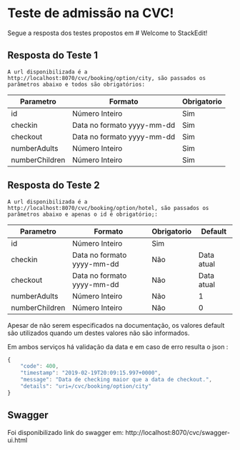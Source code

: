 # Teste de admissão na CVC!
Segue a resposta dos testes propostos em # Welcome to StackEdit!

## Resposta do Teste 1
	A url disponibilizada é a http://localhost:8070/cvc/booking/option/city, são passados os parâmetros abaixo e todos são obrigatórios:
	
| Parametro      | Formato                    | Obrigatorio |
|----------------|----------------------------|-------------|
| id             | Número Inteiro             | Sim         |
| checkin        | Data no formato yyyy-mm-dd | Sim         |
| checkout       | Data no formato yyyy-mm-dd | Sim         |
| numberAdults   | Número Inteiro             | Sim         |
| numberChildren | Número Inteiro             | Sim         |


## Resposta do Teste 2
	A url disponibilizada é a http://localhost:8070/cvc/booking/option/hotel, são passados os parâmetros abaixo e apenas o id é obrigatório;:
	
| Parametro      | Formato                    | Obrigatorio | Default    |
|----------------|----------------------------|-------------|------------|
| id             | Número Inteiro             | Sim         |            |
| checkin        | Data no formato yyyy-mm-dd | Não         | Data atual |
| checkout       | Data no formato yyyy-mm-dd | Não         | Data atual |
| numberAdults   | Número Inteiro             | Não         | 1          |
| numberChildren | Número Inteiro             | Não         | 0          |


Apesar de não serem especificados na documentação, os valores default são utilizados quando um destes valores não são informados.

Em ambos serviços há validação da data e em caso de erro resulta o json :

```javascript
{
    "code": 400,
    "timestamp": "2019-02-19T20:09:15.997+0000",
    "message": "Data de checking maior que a data de checkout.",
    "details": "uri=/cvc/booking/option/city"
}
```

## Swagger
Foi disponibilizado link do swagger em: http://localhost:8070/cvc/swagger-ui.html
 